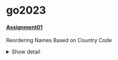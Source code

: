 # go2023

<h4><a href = "https://github.com/phoenixit99/go2023/tree/main/assignment01">Assignment01</a></h4>

Reordering Names Based on Country Code </br>
<details>
  <summary>Show detail</summary>
</br>
Reordering Names Based on Country Code Goal: Create a program that reorders names based on the specified country's format.

Inputs: First name, last name, middle name (optional), and country code.

Outputs: Reordered name based on the country's format.
<pre>
Example #1 : 

Inputs: John Smith VN

Output: Smith John

Example #2 : 

Inputs: Emily Rose Watson US

Output: Emily Rose Watson
</pre>
  
<h4>How to work: </h4>
 <pre>
--- Run the command line --- </br>
go run main.go
</pre>
</details>


